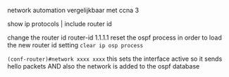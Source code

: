 network automation
vergelijkbaar met ccna 3


show ip protocols | include router id

change the router id
router-id 1.1.1.1
reset the ospf process in order to load the new router id setting
`clear ip osp process`

`(conf-router)#network xxxx xxxx`
this sets the interface active so it sends hello packets AND also the network is added to the ospf database



